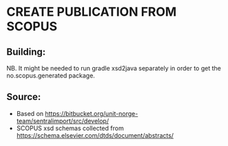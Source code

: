 # CREATE PUBLICATION FROM SCOPUS

## Building:
NB. It might be needed to run gradle xsd2java separately in order to get the no.scopus.generated package.

## Source:
* Based on https://bitbucket.org/unit-norge-team/sentralimport/src/develop/
* SCOPUS xsd schemas collected from https://schema.elsevier.com/dtds/document/abstracts/